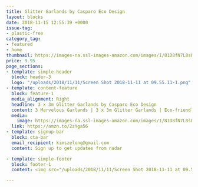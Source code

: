 ```yaml
---
title: Glitter Garlands by Casparo Eco Design 
layout: blocks
date: 2018-11-15 12:55:39 +0000
issue-tag:
- plastic-free
category_tag:
- featured
- home
thumbnail: https://images-na.ssl-images-amazon.com/images/I/81D8fN7L8sL._SL1500_.jpg
price: 9.95
page_sections:
- template: simple-header
  block: header-3
  logo: "/uploads/2018/11/11/Screen Shot 2018-11-11 at 09.55.11-1.png"
- template: content-feature
  block: feature-1
  media_alignment: Right
  headline: 3 x 3m Glitter Garlands by Casparo Eco Design 
  content: 3 Marvelous Garlands | 3 x 3m Glitter Garlands | Eco-friendly & Quickly Set Up | Perfect for Birthday | Wedding | Baby Shower | Pompom Alternative | Christmas decoration
  media:
    image: https://images-na.ssl-images-amazon.com/images/I/81D8fN7L8sL._SL1500_.jpg
  link: https://amzn.to/2zYga56
- template: signup-bar
  block: cta-bar
  email_recipient: kimszelong@gmail.com
  content: Sign up to get updates from nadar

- template: simple-footer
  block: footer-1
  content: <img src="/uploads/2018/11/11/Screen Shot 2018-11-11 at 09.55.11-2.png">

---
```

